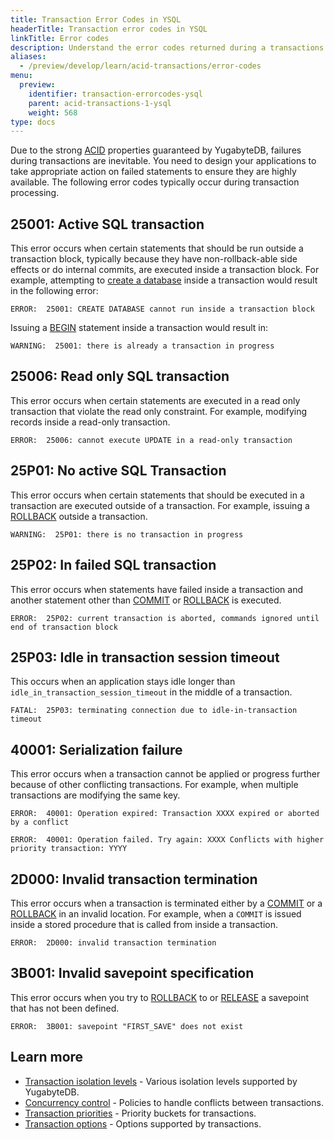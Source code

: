 ```yaml
---
title: Transaction Error Codes in YSQL
headerTitle: Transaction error codes in YSQL
linkTitle: Error codes
description: Understand the error codes returned during a transactions.
aliases:
  - /preview/develop/learn/acid-transactions/error-codes
menu:
  preview:
    identifier: transaction-errorcodes-ysql
    parent: acid-transactions-1-ysql
    weight: 568
type: docs
---
```


Due to the strong [ACID](../../../../architecture/transactions/transactions-overview/#acid-properties) properties guaranteed by YugabyteDB, failures during transactions are inevitable. You need to design your applications to take appropriate action on failed statements to ensure they are highly available. The following error codes typically occur during transaction processing.

## 25001: Active SQL transaction

This error occurs when certain statements that should be run outside a transaction block, typically because they have non-rollback-able side effects or do internal commits, are executed inside a transaction block. For example, attempting to [create a database](../../../../api/ysql/the-sql-language/statements/ddl_create_database/) inside a transaction would result in the following error:

```output
ERROR:  25001: CREATE DATABASE cannot run inside a transaction block
```

Issuing a [BEGIN](../../../../api/ysql/the-sql-language/statements/txn_begin) statement inside a transaction would result in:

```output
WARNING:  25001: there is already a transaction in progress
```

## 25006: Read only SQL transaction

This error occurs when certain statements are executed in a read only transaction that violate the read only constraint. For example, modifying records inside a read-only transaction.

```output
ERROR:  25006: cannot execute UPDATE in a read-only transaction
```

## 25P01: No active SQL Transaction

This error occurs when certain statements that should be executed in a transaction are executed outside of a transaction. For example, issuing a [ROLLBACK](../../../../api/ysql/the-sql-language/statements/txn_rollback) outside a transaction.

```output
WARNING:  25P01: there is no transaction in progress
```

## 25P02: In failed SQL transaction

This error occurs when statements have failed inside a transaction and another statement other than [COMMIT](../../../../api/ysql/the-sql-language/statements/txn_commit) or [ROLLBACK](../../../../api/ysql/the-sql-language/statements/txn_rollback) is executed.

```output
ERROR:  25P02: current transaction is aborted, commands ignored until end of transaction block
```

## 25P03: Idle in transaction session timeout

This occurs when an application stays idle longer than `idle_in_transaction_session_timeout` in the middle of a transaction.

```output
FATAL:  25P03: terminating connection due to idle-in-transaction timeout
```

## 40001: Serialization failure

This error occurs when a transaction cannot be applied or progress further because of other conflicting transactions. For example, when multiple transactions are modifying the same key.

```output
ERROR:  40001: Operation expired: Transaction XXXX expired or aborted by a conflict
```

```output
ERROR:  40001: Operation failed. Try again: XXXX Conflicts with higher priority transaction: YYYY
```

## 2D000: Invalid transaction termination

This error occurs when a transaction is terminated either by a [COMMIT](../../../../api/ysql/the-sql-language/statements/txn_commit) or a [ROLLBACK](../../../../api/ysql/the-sql-language/statements/txn_rollback) in an invalid location. For example, when a `COMMIT` is issued inside a stored procedure that is called from inside a transaction.

```output
ERROR:  2D000: invalid transaction termination
```

## 3B001: Invalid savepoint specification

This error occurs when you try to [ROLLBACK](../../../../api/ysql/the-sql-language/statements/txn_rollback) to or [RELEASE](../../../../api/ysql/the-sql-language/statements/savepoint_release) a savepoint that has not been defined.

```output
ERROR:  3B001: savepoint "FIRST_SAVE" does not exist
```

## Learn more

- [Transaction isolation levels](../../../../architecture/transactions/isolation-levels/) - Various isolation levels supported by YugabyteDB.
- [Concurrency control](../../../../architecture/transactions/concurrency-control/) - Policies to handle conflicts between transactions.
- [Transaction priorities](../../../../architecture/transactions/transaction-priorities/) - Priority buckets for transactions.
- [Transaction options](../../../../explore/transactions/distributed-transactions-ysql/#transaction-options) - Options supported by transactions.
